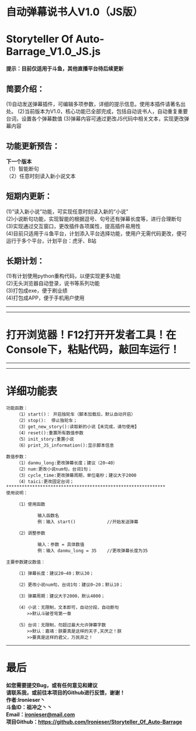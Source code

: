 # 自动弹幕说书人V1.0（JS版）
# Storyteller Of Auto-Barrage_V1.0_JS.js
**提示：目前仅适用于斗鱼，其他直播平台待后续更新**  



## 简要介绍：
(1)自动发送弹幕插件，可编辑多项参数，详细的提示信息。使用本插件请著名出处。
(2)当前版本为V1.0，核心功能已全部完成，包括自动说书人，自动重复重要台词，设置各个弹幕数值
(3)弹幕内容可通过更改JS代码中相关文本，实现更改弹幕内容

## 功能更新预告：
**下一个版本**  
（1）智能断句  
（2）任意时刻读入新小说文本  

## 短期内更新：
(1)“读入新小说”功能，可实现任意时刻读入新的“小说”  
(2)小说断句功能，实现智能的根据逗号、句号还有弹幕长度等，进行合理断句  
(3)实现通过交互窗口，更改插件各项属性，提高插件易用性  
(4)目前只适用于斗鱼平台，计划添入平台选择功能，使用户无需代码更改，便可运行于多个平台，计划平台：虎牙、B站  

## 长期计划：
(1)有计划使用python重构代码，以便实现更多功能  
(2)无头浏览器自动登录，说书等系列功能  
(3)打包成exe，便于刷业绩   	  
(4)打包成APP，便于手机用户使用  



***************************************************************
***************************************************************
# 打开浏览器！F12打开开发者工具！在Console下，粘贴代码，敲回车运行！
***************************************************************
***************************************************************
# 详细功能表
					
	功能函数：
		（1）start()：	开启独轮车（脚本加载后，默认自动开启）
		（2）stop():	停止独轮车；
		（3）get_new_story():读取新的小说【未完成，请勿使用】
		（4）reset():重置所有数值参数
		（5）init_story:重置小说
		（6）print_JS_information():显示脚本信息

	数值参数：
		（1）danmu_long:更改弹幕长度；建议（20~40）
		（2）num:更改小说num句，台词1句；
		（3）cycle_time:更改弹幕周期，单位毫秒；建议大于2000
		（4）taici:更改固定台词；
	*************************************************************
	使用说明：

		（1）使用函数

				输入函数名
				例：输入 start()			//开始发送弹幕

		（2）调整参数

				输入：参数 = 具体数值
				例：输入 danmu_long = 35 	//更改弹幕长度为35

	主要参数建议数值：

		（1）弹幕长度：建议20~40；默认30；

		（2）更改小说num句，台词1句：建议0~20；默认10；

		（3）弹幕周期：建议大于2000，默认4000；

		（4）小说：无限制，文本即可，自动分段，自动断句
			>>默认斗破苍穹第一章

		（5）台词：无限制，勿超过最大允许弹幕字数
			>>默认：嘉靖：朕要真是这样的天子,天厌之！朕			
			>>要真是这样的君父，万民弃之！
********************************************************************
# 最后	
	
**如您需要提交Bug，或有任何意见和建议**  
**请联系我，或前往本项目的Github进行反馈，谢谢！**  
**作者:Ironieser丶**    	
**斗鱼ID：祖冲之丶丶**    
**Email：ironieser@mail.com**    
**项目Github：https://github.com/Ironieser/Storyteller_Of_Auto-Barrage**    
